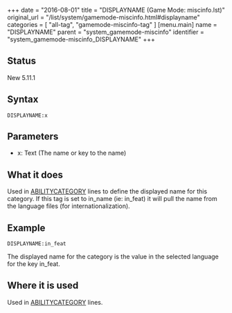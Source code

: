 +++
date = "2016-08-01"
title = "DISPLAYNAME (Game Mode: miscinfo.lst)"
original_url = "/list/system/gamemode-miscinfo.html#displayname"
categories = [ "all-tag", "gamemode-miscinfo-tag" ]
[menu.main]
    name = "DISPLAYNAME"
    parent = "system_gamemode-miscinfo"
    identifier = "system_gamemode-miscinfo_DISPLAYNAME"
+++

## Status

New 5.11.1

## Syntax

`DISPLAYNAME:x`

## Parameters

-   x: Text (The name or key to the name)



What it does
------------

Used in
[ABILITYCATEGORY](/list/system/gamemode-miscinfo/abilitycategory.html)
lines to define the displayed name for this category. If this tag is set
to in\_name (ie: in\_feat) it will pull the name from the language files
(for internationalization).

Example
-------

`DISPLAYNAME:in_feat`

The displayed name for the category is the value in the selected
language for the key in\_feat.

Where it is used
----------------

Used in
[ABILITYCATEGORY](/list/system/gamemode-miscinfo/abilitycategory.html)
lines.

